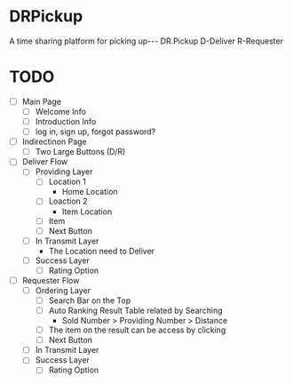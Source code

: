 # DRPickup
A time sharing platform for picking up--- DR.Pickup
  D-Deliver
  R-Requester


# TODO
- [ ] Main Page
  - [ ] Welcome Info
  - [ ] Introduction Info
  - [ ] log in, sign up, forgot password?
- [ ] Indirectinon Page
  - [ ] Two Large Buttons (D/R)
- [ ] Deliver Flow
  - [ ] Providing Layer
    - [ ] Location 1
      - Home Location
    - [ ] Loaction 2
      - Item Location
    - [ ] Item
    - [ ] Next Button
  - [ ] In Transmit Layer
    - The Location need to Deliver 
  - [ ] Success Layer
    - [ ] Rating Option
- [ ] Requester Flow
  - [ ] Ordering Layer
    - [ ] Search Bar on the Top
    - [ ] Auto Ranking Result Table related by Searching
      - Sold Number > Providing Number > Distance
    - [ ] The item on the result can be access by clicking
    - [ ] Next Button
  - [ ] In Transmit Layer
  - [ ] Success Layer
    - [ ] Rating Option
